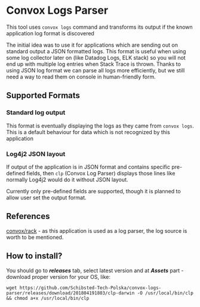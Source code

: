 # Convox Logs Parser

This tool uses `convox logs` command and transforms its output if the known application log format is discovered

The initial idea was to use it for applications which are sending out on standard output a JSON formatted logs.
This format is useful when using some log collector later on (like Datadog Logs, ELK stack) so you will not end up with 
multiple log entries when Stack Trace is thrown. Thanks to using JSON log format we can parse all logs more efficiently,
but we still need a way to read them on console in human-friendly form.

## Supported Formats

### Standard log output
This format is eventually displaying the logs as they came from `convox logs`. This is a default behaviour for data
which is not recognized by this application

### Log4j2 JSON layout
If output of the application is in JSON format and contains specific pre-defined fields, then `clp` (Convox Log Parser)
displays those lines like normally Log4j2 would do it without JSON layout.

Currently only pre-defined fields are supported, though it is planned to allow user set the output format. 

## References
[convox/rack](https://github.com/convox/rack) - as this application is used as a log parser, the log source is worth to be mentioned.

## How to install?

You should go to ***releases*** tab, select latest version and at ***Assets*** part - download proper version for your OS, like:
```
wget https://github.com/Schibsted-Tech-Polska/convox-logs-parser/releases/download/201804191803/clp-darwin -O /usr/local/bin/clp && chmod a+x /usr/local/bin/clp
```
